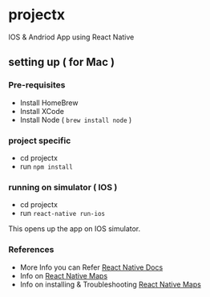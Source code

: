 # projectx

  IOS & Andriod App using React Native
  
## setting up ( for Mac )

### Pre-requisites
  - Install HomeBrew
  - Install XCode
  - Install Node ( `brew install node` )

### project specific
  - cd projectx
  - run `npm install`

### running on simulator ( IOS )
  - cd projectx
  - run `react-native run-ios`

  This opens up the app on IOS simulator.

### References

- More Info you can Refer [React Native Docs](https://facebook.github.io/react-native/docs/getting-started.html)
- Info on [React Native Maps](https://github.com/airbnb/react-native-maps)
- Info on installing & Troubleshooting [React Native Maps](https://github.com/airbnb/react-native-maps/blob/master/docs/installation.md)
